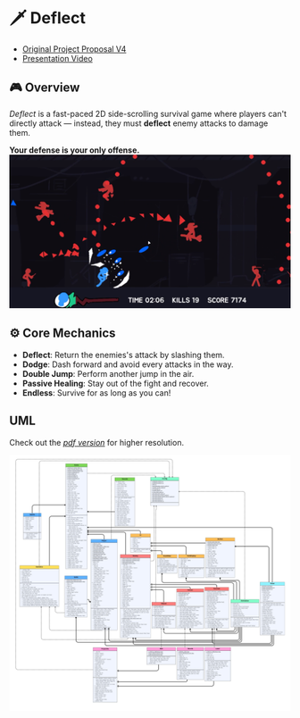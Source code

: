 # 🗡️ Deflect
- [Original Project Proposal V4](other\Project_Proposal_v4.pdf)
- [Presentation Video](https://youtu.be/6RRtU3iS4Ks)
## 🎮 Overview
_Deflect_ is a fast-paced 2D side-scrolling survival game where players can't directly attack — instead, they must **deflect** enemy attacks to damage them. 

**Your defense is your only offense.**
![Gameplay screenshot](screenshots/gameplay/gameplay2.png)
## ⚙️ Core Mechanics
- **Deflect**: Return the enemies's attack by slashing them.
- **Dodge**: Dash forward and avoid every attacks in the way.
- **Double Jump**: Perform another jump in the air.
- **Passive Healing**: Stay out of the fight and recover.
- **Endless**: Survive for as long as you can!

## UML
Check out the [*pdf version*](other\UML.pdf) for higher resolution.

![UML](other\UML.jpg)
